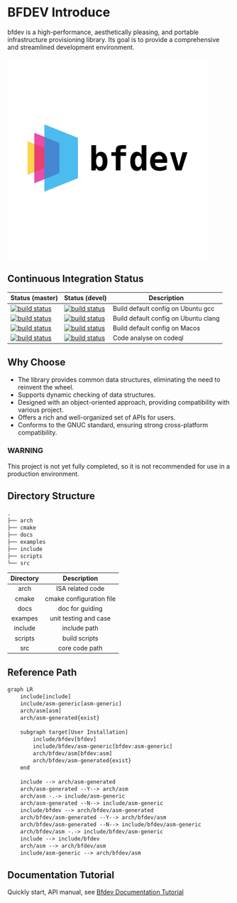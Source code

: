#  BFDEV Introduce

bfdev is a high-performance, aesthetically pleasing, and portable infrastructure provisioning library. Its goal is to provide a comprehensive and streamlined development environment.

![logo](docs/images/logo.png)

## Continuous Integration Status
| Status (master) | Status (devel)| Description|
|-------------|-------------|------------------|
|  [![build status](https://github.com/openbfdev/bfdev/actions/workflows/ubuntu-gcc.yml/badge.svg?branch=master)](https://github.com/openbfdev/bfdev/actions/workflows/ubuntu-gcc.yml?query=branch%3Amain) | [![build status](https://github.com/openbfdev/bfdev/actions/workflows/ubuntu-gcc.yml/badge.svg?branch=devel)](https://github.com/openbfdev/bfdev/actions/workflows/ubuntu-gcc.yml?query=branch%3Amain) | Build default config on Ubuntu gcc |
|  [![build status](https://github.com/openbfdev/bfdev/actions/workflows/ubuntu-clang.yml/badge.svg?branch=master)](https://github.com/openbfdev/bfdev/actions/workflows/ubuntu-clang.yml?query=branch%3Amain) | [![build status](https://github.com/openbfdev/bfdev/actions/workflows/ubuntu-clang.yml/badge.svg?branch=devel)](https://github.com/openbfdev/bfdev/actions/workflows/ubuntu-clang.yml?query=branch%3Amain) | Build default config on Ubuntu clang |
|  [![build status](https://github.com/openbfdev/bfdev/actions/workflows/macos.yml/badge.svg?branch=master)](https://github.com/openbfdev/bfdev/actions/workflows/macos.yml?query=branch%3Amain) | [![build status](https://github.com/openbfdev/bfdev/actions/workflows/macos.yml/badge.svg?branch=devel)](https://github.com/openbfdev/bfdev/actions/workflows/macos.yml?query=branch%3Amain) | Build default config on Macos |
|  [![build status](https://github.com/openbfdev/bfdev/actions/workflows/codeql.yml/badge.svg?branch=master)](https://github.com/openbfdev/bfdev/actions/workflows/codeql.yml?query=branch%3Amain) | [![build status](https://github.com/openbfdev/bfdev/actions/workflows/codeql.yml/badge.svg?branch=devel)](https://github.com/openbfdev/bfdev/actions/workflows/codeql.yml?query=branch%3Amain) | Code analyse on codeql |

## Why Choose

- The library provides common data structures, eliminating the need to reinvent the wheel.
- Supports dynamic checking of data structures.
- Designed with an object-oriented approach, providing compatibility with various project.
- Offers a rich and well-organized set of APIs for users.
- Conforms to the GNUC standard, ensuring strong cross-platform compatibility.

### WARNING
This project is not yet fully completed, so it is not recommended for use in a production environment.

## Directory Structure

```
.
├── arch
├── cmake
├── docs
├── examples
├── include
├── scripts
└── src
```

|   Directory   |  Description              |
|:-------------:|:-------------------------:|
| arch          | ISA related code          |
| cmake         | cmake configuration file  |
| docs          | doc for guiding           |
| exampes       | unit testing and case     |
| include       | include path              |
| scripts       | build scripts             |
| src           | core code path            |

## Reference Path

```mermaid
graph LR
    include[include]
    include/asm-generic[asm-generic]
    arch/asm[asm]
   	arch/asm-generated{exist}

    subgraph target[User Installation]
    	include/bfdev[bfdev]
    	include/bfdev/asm-generic[bfdev:asm-generic]
    	arch/bfdev/asm[bfdev:asm]
   		arch/bfdev/asm-generated{exist}
    end

    include --> arch/asm-generated
    arch/asm-generated --Y--> arch/asm
    arch/asm -.-> include/asm-generic
    arch/asm-generated --N--> include/asm-generic
    include/bfdev --> arch/bfdev/asm-generated
    arch/bfdev/asm-generated --Y--> arch/bfdev/asm
    arch/bfdev/asm-generated --N--> include/bfdev/asm-generic
    arch/bfdev/asm -.-> include/bfdev/asm-generic
   	include --> include/bfdev
   	arch/asm --> arch/bfdev/asm
   	include/asm-generic --> arch/bfdev/asm
```

## Documentation Tutorial

Quickly start, API manual, see [Bfdev Documentation Tutorial](https://bfdev.github.io/)
